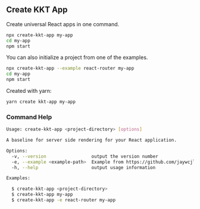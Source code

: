 Create KKT App
---

Create universal React apps in one command.

```bash
npx create-kkt-app my-app
cd my-app
npm start
```

You can also initialize a project from one of the examples.

```bash
npx create-kkt-app --example react-router my-app
cd my-app
npm start
```

Created with yarn: 

```bash
yarn create kkt-app my-app
```

### Command Help

```bash
Usage: create-kkt-app <project-directory> [options]

A baseline for server side rendering for your React application.

Options:
  -v, --version                 output the version number
  -e, --example <example-path>  Example from https://github.com/jaywcjlove/kkt-ssr/tree/master/example example-path (default: "basic")
  -h, --help                    output usage information

Examples:

  $ create-kkt-app <project-directory>
  $ create-kkt-app my-app
  $ create-kkt-app -e react-router my-app
```
